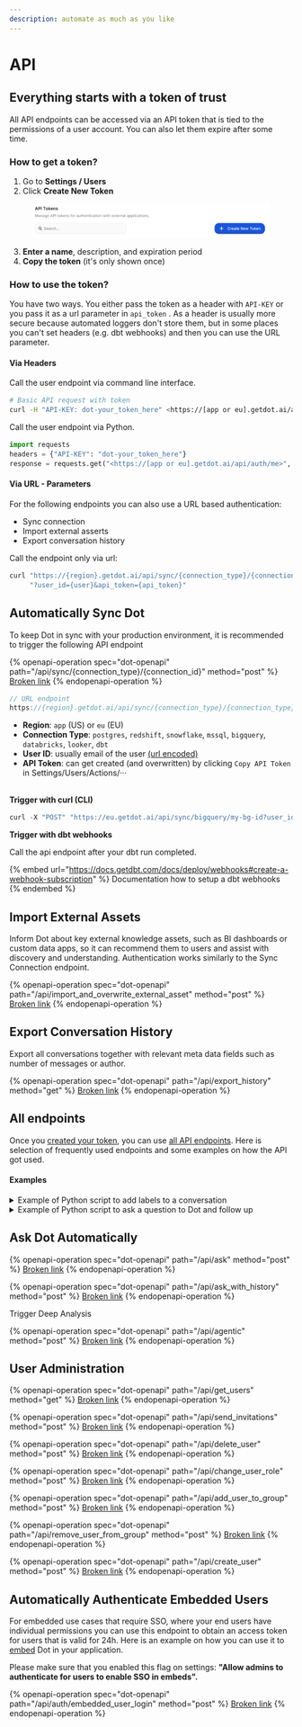 ```yaml
---
description: automate as much as you like
---
```


# API

## Everything starts with a token of trust

All API endpoints can be accessed via an API token that is tied to the permissions of a user account. You can also let them expire after some time.

### How to get a token?

1. Go to **Settings / Users**
2. Click **Create New Token**

<figure><img src="../../.gitbook/assets/image (17).png" alt=""><figcaption></figcaption></figure>

3. **Enter a name**, description, and expiration period
4. **Copy the token** (it's only shown once)



### How to use the token?

You have two ways. You either pass the token as a header with `API-KEY` or you pass it as a url parameter  in `api_token` . As a header is usually more secure because automated loggers don't store them, but in some places you can't set headers (e.g. dbt webhooks) and then you can use the URL parameter.

#### Via Headers

Call the user endpoint via command line interface.

```bash
# Basic API request with token
curl -H "API-KEY: dot-your_token_here" <https://[app or eu].getdot.ai/api/auth/me>
```

Call the user endpoint via Python.

```python
import requests
headers = {"API-KEY": "dot-your_token_here"}
response = requests.get("<https://[app or eu].getdot.ai/api/auth/me>", headers=headers)
```

#### Via URL - Parameters

For the following endpoints you can also use a URL based authentication:

* Sync connection
* Import external asserts
* Export conversation history

Call the endpoint only via url:

```bash
curl "https://{region}.getdot.ai/api/sync/{connection_type}/{connection_type}" \
     "?user_id={user}&api_token={api_token}"
```





## Automatically Sync Dot

To keep Dot in sync with your production environment, it is recommended to trigger the following API endpoint

{% openapi-operation spec="dot-openapi" path="/api/sync/{connection_type}/{connection_id}" method="post" %}
[Broken link](broken-reference)
{% endopenapi-operation %}

```javascript
// URL endpoint
https://{region}.getdot.ai/api/sync/{connection_type}/{connection_type}?user_id={user}&api_token={api_token}
```

* **Region**: `app` (US)  or `eu` (EU)
* **Connection Type**: `postgres`, `redshift`, `snowflake`, `mssql`, `bigquery`, `databricks`, `looker`, `dbt`
* **User ID**: usually email of the user [(url encoded)](https://www.urlencoder.io/)
* **API Token**: can get created (and overwritten) by clicking `Copy API Token` in Settings/Users/Actions/···

\
**Trigger with curl (CLI)**

```javascript
curl -X "POST" "https://eu.getdot.ai/api/sync/bigquery/my-bg-id?user_id=sync_user%40contoso.com&api_token=dot-42673584be9724a21e1550336d6fe509f4a04207461ec9a926ca2a27cbd27fa0
```



**Trigger with dbt webhooks**

Call the api endpoint after your dbt run completed.

{% embed url="https://docs.getdbt.com/docs/deploy/webhooks#create-a-webhook-subscription" %}
Documentation how to setup a dbt webhooks
{% endembed %}







## Import External Assets

Inform Dot about key external knowledge assets, such as BI dashboards or custom data apps, so it can recommend them to users and assist with discovery and understanding. Authentication works similarly to the Sync Connection endpoint.

{% openapi-operation spec="dot-openapi" path="/api/import_and_overwrite_external_asset" method="post" %}
[Broken link](broken-reference)
{% endopenapi-operation %}



## Export Conversation History

Export all conversations together with relevant meta data fields such as number of messages or author.

{% openapi-operation spec="dot-openapi" path="/api/export_history" method="get" %}
[Broken link](broken-reference)
{% endopenapi-operation %}







## All endpoints

Once you [created your token](api.md#everything-starts-with-a-token-of-trust), you can use [all API endpoints](https://test.getdot.ai/redoc). Here is selection of frequently used endpoints and some examples on how the API got used.



#### Examples

<details>

<summary>Example of Python script to add labels to a conversation</summary>

```python
import requests

# Configuration
BASE_URL = "https://app.getdot.ai"
ADD_LABEL_ENDPOINT = "/api/add_label_to_chat"

# Replace with your API token obtained from your account settings.
API_TOKEN = "dot-your_token_here"

# Chat details
CHAT_ID = "your_chat_id"
LABELS = ["your_label"]

def add_label_to_chat(chat_id, labels):
    """Add labels to a chat using token-based authentication."""
    headers = {
        "API-KEY": API_TOKEN,
        "Content-Type": "application/json"
    }
    data = {"chat_id": chat_id, "labels": labels}
    
    try:
        response = requests.post(f"{BASE_URL}{ADD_LABEL_ENDPOINT}", headers=headers, json=data)
        response.raise_for_status()
        print("Successfully added labels to chat.")
    except requests.exceptions.RequestException as e:
        print(f"Failed to add labels to chat: {e}")

def main():
    add_label_to_chat(CHAT_ID, LABELS)

if __name__ == "__main__":
    main()
```

</details>

<details>

<summary>Example of Python script to ask a question to Dot and follow up</summary>

```python
"""
Dot API Client Example

A minimal example showing how to interact with the Dot API to ask questions
about your data and follow up with additional questions in the same conversation.

The API flow has two main steps:
1. Send a question to Dot API (asynchronous processing)
2. Fetch the results when they're ready

This pattern applies to both initial questions and follow-up questions.

Usage:
    python3 test_api.py

Requirements:
    - Python 3.6+
    - requests library (pip install requests)
"""

import requests
import time
import uuid

# API Configuration
# Replace with your Dot API key from the Settings page
API_KEY = "dot-YOUR_API_KEY_HERE"  

# Replace with your Dot API endpoint
# For cloud: "https://app.getdot.ai/api" or "https://eu.getdot.ai/api"
BASE_URL = "https://app.getdot.ai/api"
HEADERS = {"API-KEY": API_KEY, "Content-Type": "application/json"}


def ask_question(question):
    """
    Send a question to Dot API and fetch results.
    
    Returns:
        tuple: (response_data, chat_id)
    """
    # Generate a unique chat ID for this conversation
    chat_id = str(uuid.uuid4())
    
    # Step 1: Send the initial question
    print(f"Asking question: '{question}'")
    ask_endpoint = f"{BASE_URL}/ask"
    ask_payload = {"messages": [{"role": "user", "content": question}], "chat_id": chat_id}
    
    response = requests.post(ask_endpoint, headers=HEADERS, json=ask_payload)
    response.raise_for_status()
    
    # Step 2: Fetch the results
    print("Fetching results...")
    results_endpoint = f"{BASE_URL}/c2/{chat_id}"
    time.sleep(2)  # Brief pause to let processing complete
    
    result_response = requests.get(results_endpoint, headers=HEADERS)
    result_response.raise_for_status()
    
    return result_response.json(), chat_id


def ask_follow_up(question, chat_id):
    """
    Send a follow-up question using the same chat session.
    
    Returns:
        dict: Updated conversation with the answer
    """
    # Step 1: Send the follow-up question
    print(f"Asking follow-up: '{question}'")
    endpoint = f"{BASE_URL}/ask_with_history"
    payload = {"new_message": {"role": "user", "content": question}, "chat_id": chat_id}
    
    response = requests.post(endpoint, headers=HEADERS, json=payload)
    response.raise_for_status()
    
    # Step 2: Fetch the updated results
    print("Fetching updated results...")
    results_endpoint = f"{BASE_URL}/c2/{chat_id}"
    time.sleep(2)  # Brief pause to let processing complete
    
    result_response = requests.get(results_endpoint, headers=HEADERS)
    result_response.raise_for_status()
    
    return result_response.json()


def print_response(response):
    """
    Print the important parts of the response.
    
    This extracts the answer text from the conversation history.
    The API returns the full conversation, so we need to find
    the last assistant message to get the most recent answer.
    """
    if not response:
        print("No response received")
        return
        
    # For chat history responses, get the last assistant message (the answer)
    if "messages" in response and len(response["messages"]) > 0:
        messages = response["messages"]
        # Find the last assistant message
        assistant_messages = [m for m in messages if m.get("role") == "assistant"]
        if assistant_messages:
            last_message = assistant_messages[-1]
            
            # Print the explanation if available
            if "explanation" in last_message and last_message["explanation"]:
                print("\n=== ANSWER ===")
                print(last_message["explanation"])
                print("\n")
                
            # You can uncomment this to see all available fields
            # print("Available fields:", list(last_message.keys()))


def main():
    """
    Demonstrate the Dot API conversation flow.
    
    This shows a complete conversation with:
    1. An initial question
    2. A follow-up question using the same conversation context
    """
    try:
        # Ask an initial question
        initial_question = "What were our total sales last month?"
        try:
            user_input = input("Enter your question: ")
            if user_input.strip():
                initial_question = user_input
        except EOFError:
            print(f"Using default question: '{initial_question}'")
        
        # Step 1: Send the initial question and get response
        response, chat_id = ask_question(initial_question)
        print_response(response)
        print(f"Chat ID: {chat_id} (save this if you want to continue the conversation later)")
        
        # Ask a follow-up question in the same conversation
        follow_up = "How does that compare to the previous month?"
        try:
            user_input = input("Enter a follow-up question: ")
            if user_input.strip():
                follow_up = user_input
        except EOFError:
            print(f"Using default follow-up: '{follow_up}'")
        
        # Step 2: Send the follow-up question using the same chat_id
        follow_up_response = ask_follow_up(follow_up, chat_id)
        print_response(follow_up_response)
        
        print("Conversation complete! You can continue by using the same chat_id.")
        
    except Exception as e:
        print(f"Error: {e}")
        import traceback
        traceback.print_exc()


if __name__ == "__main__":
    main()
```

</details>



## Ask Dot Automatically

{% openapi-operation spec="dot-openapi" path="/api/ask" method="post" %}
[Broken link](broken-reference)
{% endopenapi-operation %}

{% openapi-operation spec="dot-openapi" path="/api/ask_with_history" method="post" %}
[Broken link](broken-reference)
{% endopenapi-operation %}

Trigger Deep Analysis

{% openapi-operation spec="dot-openapi" path="/api/agentic" method="post" %}
[Broken link](broken-reference)
{% endopenapi-operation %}



## User Administration

{% openapi-operation spec="dot-openapi" path="/api/get_users" method="get" %}
[Broken link](broken-reference)
{% endopenapi-operation %}

{% openapi-operation spec="dot-openapi" path="/api/send_invitations" method="post" %}
[Broken link](broken-reference)
{% endopenapi-operation %}

{% openapi-operation spec="dot-openapi" path="/api/delete_user" method="post" %}
[Broken link](broken-reference)
{% endopenapi-operation %}

{% openapi-operation spec="dot-openapi" path="/api/change_user_role" method="post" %}
[Broken link](broken-reference)
{% endopenapi-operation %}

{% openapi-operation spec="dot-openapi" path="/api/add_user_to_group" method="post" %}
[Broken link](broken-reference)
{% endopenapi-operation %}

{% openapi-operation spec="dot-openapi" path="/api/remove_user_from_group" method="post" %}
[Broken link](broken-reference)
{% endopenapi-operation %}

{% openapi-operation spec="dot-openapi" path="/api/create_user" method="post" %}
[Broken link](broken-reference)
{% endopenapi-operation %}

## Automatically Authenticate Embedded Users

For embedded use cases that require SSO, where your end users have individual permissions you can use this endpoint to obtain an access token for users that is valid for 24h. Here is an example on how you can use it to [embed](embed.md) Dot in your application.&#x20;

Please make sure that you enabled this flag on settings: **"Allow admins to authenticate for users to enable SSO in embeds".**

{% openapi-operation spec="dot-openapi" path="/api/auth/embedded_user_login" method="post" %}
[Broken link](broken-reference)
{% endopenapi-operation %}



